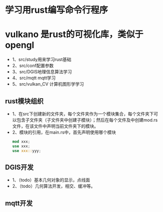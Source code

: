 # 学习用rust编写命令行程序
# vulkano 是rust的可视化库，类似于opengl

- 1、src/study用来学习rust基础
- 2、src/conf配置参数
- 3、src/DGIS地理信息算法学习
- 4、src/mqtt mqtt学习
- 5、src/vulkan_CV 计算机图形学学习

## rust模块组织
- 1、在src下创建新的文件夹，每个文件夹作为一个模块集合，每个文件夹下可以包含子文件夹（子文件夹中创建子模块）；然后在每个文件及中创建mod.rs文件，在该文件中声明当前文件夹下的模块。
- 2、模块的引用，在main.rs中，首先声明使用哪个模块
  ```rust
  mod xxx;
  use xxx;
  use xxx::yyy;
  ```


## DGIS开发
- 1、（todo）基本几何对象的显示，点线面
- 2、（todo）几何算法开发，相交、缓冲等。


## mqtt开发